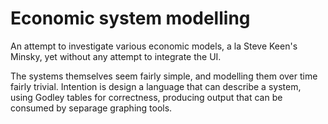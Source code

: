 Economic system modelling 
=========================

An attempt to investigate various economic models, a la Steve Keen's Minsky, yet without any attempt to integrate the UI.

The systems themselves seem fairly simple, and modelling them over time fairly trivial. Intention is design a language that can describe a system, using Godley tables for correctness, producing output that can be consumed by separage graphing tools.
